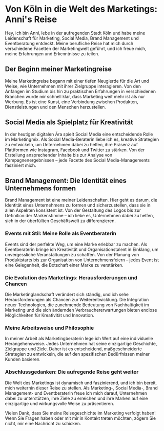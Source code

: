 # **Von Köln in die Welt des Marketings: Anni's Reise**

Hey, ich bin Anni, lebe in der aufregenden Stadt Köln und habe meine Leidenschaft für Marketing, Social Media, Brand Management und Eventberatung entdeckt. Meine berufliche Reise hat mich durch verschiedene Facetten der Marketingwelt geführt, und ich freue mich, meine Erfahrungen und Erkenntnisse zu teilen.

## **Der Beginn meiner Marketingreise**

Meine Marketingreise begann mit einer tiefen Neugierde für die Art und Weise, wie Unternehmen mit ihrer Zielgruppe interagieren. Von den Anfängen im Studium bis hin zu praktischen Erfahrungen in verschiedenen Branchen wurde mir schnell klar, dass Marketing weit mehr ist als nur Werbung. Es ist eine Kunst, eine Verbindung zwischen Produkten, Dienstleistungen und den Menschen herzustellen.

## **Social Media als Spielplatz für Kreativität**

In der heutigen digitalen Ära spielt Social Media eine entscheidende Rolle im Marketingmix. Als Social Media-Beraterin liebe ich es, kreative Strategien zu entwickeln, um Unternehmen dabei zu helfen, ihre Präsenz auf Plattformen wie Instagram, Facebook und Twitter zu stärken. Von der Erstellung ansprechender Inhalte bis zur Analyse von Kampagnenergebnissen – jede Facette des Social Media-Managements fasziniert mich.

## **Brand Management: Die Identität eines Unternehmens formen**

Brand Management ist eine meiner Leidenschaften. Hier geht es darum, die Identität eines Unternehmens zu formen und sicherzustellen, dass sie in allen Aspekten konsistent ist. Von der Gestaltung des Logos bis zur Definition der Markenstimme – ich liebe es, Unternehmen dabei zu helfen, sich in der überfüllten Geschäftswelt zu differenzieren.

### **Events mit Stil: Meine Rolle als Eventberaterin**

Events sind der perfekte Weg, um eine Marke erlebbar zu machen. Als Eventberaterin bringe ich Kreativität und Organisationstalent in Einklang, um unvergessliche Veranstaltungen zu schaffen. Von der Planung von Produktstarts bis zur Organisation von Unternehmensfeiern – jedes Event ist eine Gelegenheit, die Botschaft einer Marke zu verstärken.

### **Die Evolution des Marketings: Herausforderungen und Chancen**

Die Marketinglandschaft verändert sich ständig, und ich sehe Herausforderungen als Chancen zur Weiterentwicklung. Die Integration neuer Technologien, die zunehmende Bedeutung von Nachhaltigkeit im Marketing und die sich ändernden Verbrauchererwartungen bieten endlose Möglichkeiten für Kreativität und Innovation.

### **Meine Arbeitsweise und Philosophie**

In meiner Arbeit als Marketingberaterin lege ich Wert auf eine individuelle Herangehensweise. Jedes Unternehmen hat seine einzigartige Geschichte, Zielgruppe und Ziele. Daher ist es entscheidend, maßgeschneiderte Strategien zu entwickeln, die auf den spezifischen Bedürfnissen meiner Kunden basieren.

### **Abschlussgedanken: Die aufregende Reise geht weiter**

Die Welt des Marketings ist dynamisch und faszinierend, und ich bin bereit, mich weiterhin dieser Reise zu stellen. Als Marketing-, Social Media-, Brand Management- und Eventberaterin freue ich mich darauf, Unternehmen dabei zu unterstützen, ihre Ziele zu erreichen und ihre Marken auf eine einzigartige und wirkungsvolle Weise zu präsentieren.

Vielen Dank, dass Sie meine Reisegeschichte im Marketing verfolgt haben! Wenn Sie Fragen haben oder mit mir in Kontakt treten möchten, zögern Sie nicht, mir eine Nachricht zu schicken.
